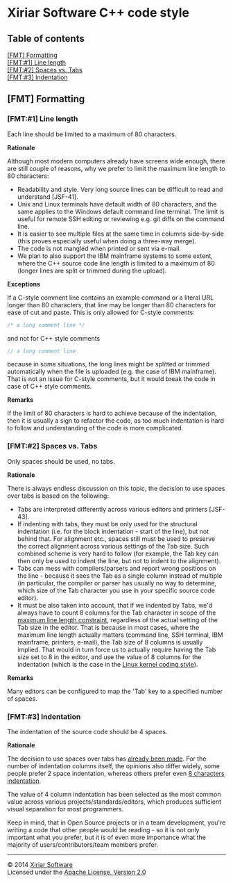 Xiriar Software C++ code style
==============================

Table of contents
-----------------
[[FMT] Formatting](#fmt-formatting)  
[[FMT:#1] Line length](#fmt1-line-length)  
[[FMT:#2] Spaces vs. Tabs](#fmt2-spaces-vs-tabs)  
[[FMT:#3] Indentation](#fmt3-indentation)  

[FMT] Formatting
----------------

### [FMT:#1] Line length

Each line should be limited to a maximum of 80 characters.

**Rationale**

Although most modern computers already have screens wide enough, there are still
couple of reasons, why we prefer to limit the maximum line length to 80
characters:
* Readability and style. Very long source lines can be difficult to read and
  understand [JSF-41].
* Unix and Linux terminals have default width of 80 characters, and the same
  applies to the Windows default command line terminal. The limit is useful for
  remote SSH editing or reviewing e.g. git diffs on the command line.
* It is easier to see multiple files at the same time in columns side-by-side
  (this proves especially useful when doing a three-way merge).
* The code is not mangled when printed or sent via e-mail.
* We plan to also support the IBM mainframe systems to some extent, where the
  C++ source code line length is limited to a maximum of 80 (longer lines are
  split or trimmed during the upload).

**Exceptions**

If a C-style comment line contains an example command or a literal URL longer
than 80 characters, that line may be longer than 80 characters for ease of cut
and paste.
This is only allowed for C-style comments:
```cpp
/* a long comment line */
```
and not for C++ style comments
```cpp
// a long comment line
```
because in some situations, the long lines might be splitted or trimmed
automatically when the file is uploaded (e.g. the case of IBM mainframe). That
is not an issue for C-style comments, but it would break the code in case
of C++ style comments.

**Remarks**

If the limit of 80 characters is hard to achieve because of the indentation,
then it is usually a sign to refactor the code, as too much indentation is hard
to follow and understanding of the code is more complicated.

### [FMT:#2] Spaces vs. Tabs

Only spaces should be used, no tabs.

**Rationale**

There is always endless discussion on this topic, the decision to use spaces
over tabs is based on the following:
* Tabs are interpreted differently across various editors and printers [JSF-43].
* If indenting with tabs, they must be only used for the structural indentation
  (i.e. for the block indentation - start of the line), but not behind that. For
  alignment etc., spaces still must be used to preserve the correct alignment
  across various settings of the Tab size. Such combined scheme is very hard to
  follow (for example, the Tab key can then only be used to indent the line, but
  not to indent to the alignment).
* Tabs can mess with compilers/parsers and report wrong positions on the line -
  because it sees the Tab as a single column instead of multiple (in particular,
  the compiler or parser has usually no way to determine, which size of the Tab
  character you use in your specific source code editor).
* It must be also taken into account, that if we indented by Tabs, we'd always
  have to count 8 columns for the Tab character in scope of the [maximum line
  length constraint](#fmt1-line-length "[FMT:#1] Line length"), regardless of the
  actual setting of the Tab size in the editor. That is because in most cases,
  where the maximum line length actually matters (command line, SSH terminal,
  IBM mainframe, printers, e-mail), the Tab size of 8 columns is usually
  implied. That would in turn force us to actually require having the Tab size
  set to 8 in the editor, and use the value of 8 columns for the indentation
  (which is the case in the [Linux kernel coding
  style](https://www.kernel.org/doc/Documentation/CodingStyle)).

**Remarks**

Many editors can be configured to map the 'Tab' key to a specified number of
spaces.

### [FMT:#3] Indentation

The indentation of the source code should be 4 spaces.

**Rationale**

The decision to use spaces over tabs has [already been
made](#fmt2-spaces-vs-tabs "[FMT:#2] Spaces vs. Tabs"). For the number of
indentation columns itself, the opinions also differ widely, some people prefer
2 space indentation, whereas others prefer even [8 characters
indentation](https://www.kernel.org/doc/Documentation/CodingStyle "Linux
kernel coding style").

The value of 4 column indentation has been selected as the most common value
across various projects/standards/editors, which produces sufficient visual
separation for most programmers.

Keep in mind, that in Open Source projects or in a team development, you're
writing a code that other people would be reading - so it is not only important
what you prefer, but it is of even more importance what the majority of
users/contributors/team members prefer.

---

&copy; 2014 [Xiriar Software](http://www.xiriar.com/)  
Licensed under the [Apache License, Version 2.0](LICENSE)
